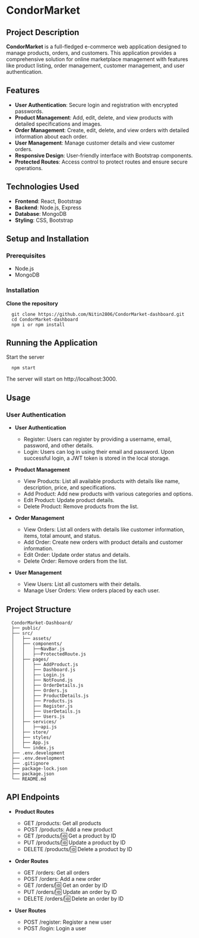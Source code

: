 # CondorMarket

## Project Description

**CondorMarket** is a full-fledged e-commerce web application designed to manage products, orders, and customers. This application provides a comprehensive solution for online marketplace management with features like product listing, order management, customer management, and user authentication.

## Features

- **User Authentication**: Secure login and registration with encrypted passwords.
- **Product Management**: Add, edit, delete, and view products with detailed specifications and images.
- **Order Management**: Create, edit, delete, and view orders with detailed information about each order.
- **User Management**: Manage customer details and view customer orders.
- **Responsive Design**: User-friendly interface with Bootstrap components.
- **Protected Routes**: Access control to protect routes and ensure secure operations.

## Technologies Used

- **Frontend**: React, Bootstrap
- **Backend**: Node.js, Express
- **Database**: MongoDB
- **Styling**: CSS, Bootstrap

## Setup and Installation

### Prerequisites

- Node.js
- MongoDB

### Installation

**Clone the repository**

      git clone https://github.com/Nitin2806/CondorMarket-dashboard.git
      cd CondorMarket-dashboard
      npm i or npm install

## Running the Application

Start the server

      npm start
      
The server will start on http://localhost:3000.

## Usage

### User Authentication

- **User Authentication**
  - Register: Users can register by providing a username, email, password, and other details.
  - Login: Users can log in using their email and password. Upon successful login, a JWT token is stored in the local storage.

- **Product Management**
  - View Products: List all available products with details like name, description, price, and specifications.
  - Add Product: Add new products with various categories and options.
  - Edit Product: Update product details.
  - Delete Product: Remove products from the list.

- **Order Management**
  - View Orders: List all orders with details like customer information, items, total amount, and status.
  - Add Order: Create new orders with product details and customer information.
  - Edit Order: Update order status and details.
  - Delete Order: Remove orders from the list.

- **User Management**
  - View Users: List all customers with their details.
  - Manage User Orders: View orders placed by each user.


## Project Structure

      CondorMarket-Dashboard/
      ├── public/
      ├── src/
      │   ├── assets/
      │   ├── components/
      │   │   ├──NavBar.js
      │   │   ├──ProtectedRoute.js
      │   ├── pages/
      │   │   ├── AddProduct.js
      │   │   ├── Dashboard.js
      │   │   ├── Login.js
      │   │   ├── NotFound.js
      │   │   ├── OrderDetails.js
      │   │   ├── Orders.js
      │   │   ├── ProductDetails.js
      │   │   ├── Products.js
      │   │   ├── Register.js
      │   │   ├── UserDetails.js
      │   │   ├── Users.js
      │   ├── services/
      │   │   ├──api.js
      │   ├── store/
      │   ├── styles/
      │   ├── App.js
      │   └── index.js
      ├── .env.development 
      ├── .env.development
      ├── .gitignore
      ├── package-lock.json
      ├── package.json
      └── README.md
          
## API Endpoints

- **Product Routes**
  - GET /products: Get all products
  - POST /products: Add a new product
  - GET /products/:id: Get a product by ID
  - PUT /products/:id: Update a product by ID
  - DELETE /products/:id: Delete a product by ID

- **Order Routes**
  - GET /orders: Get all orders
  - POST /orders: Add a new order
  - GET /orders/:id: Get an order by ID
  - PUT /orders/:id: Update an order by ID
  - DELETE /orders/:id: Delete an order by ID

- **User Routes**
  - POST /register: Register a new user
  - POST /login: Login a user